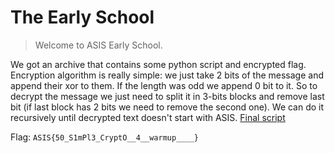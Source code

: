 # The Early School

> Welcome to ASIS Early School.

We got an archive that contains some python script and encrypted flag. Encryption algorithm is really simple: we just take 2 bits of the message and append their xor to them.
If the length was odd we append 0 bit to it. So to decrypt the message we just need to split it in 3-bits blocks and remove last bit (if last block has 2 bits we need to remove the second one).
We can do it recursively until decrypted text doesn't start with ASIS. [Final script](solve.py)

Flag: `ASIS{50_S1mPl3_CryptO__4__warmup____}`